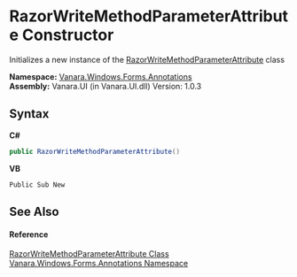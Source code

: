 # RazorWriteMethodParameterAttribute Constructor 
 

Initializes a new instance of the <a href="af3f8629-f01a-9499-00ed-489e669a6c27">RazorWriteMethodParameterAttribute</a> class

**Namespace:**&nbsp;<a href="600255aa-5477-7018-00f3-14fce5adebc9">Vanara.Windows.Forms.Annotations</a><br />**Assembly:**&nbsp;Vanara.UI (in Vanara.UI.dll) Version: 1.0.3

## Syntax

**C#**<br />
``` C#
public RazorWriteMethodParameterAttribute()
```

**VB**<br />
``` VB
Public Sub New
```


## See Also


#### Reference
<a href="af3f8629-f01a-9499-00ed-489e669a6c27">RazorWriteMethodParameterAttribute Class</a><br /><a href="600255aa-5477-7018-00f3-14fce5adebc9">Vanara.Windows.Forms.Annotations Namespace</a><br />